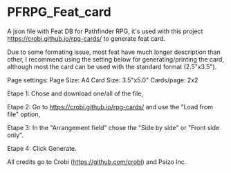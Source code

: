 # PFRPG_Feat_card
A json file with Feat DB for Pathfinder RPG, it's used with this project https://crobi.github.io/rpg-cards/ to generate feat card.

Due to some formating issue, most feat have much longer description than other, I recommend using the setting below for generating/printing the card, although most the card can be used with the standard format (2.5"x3.5").
  
  Page settings: 
   Page Size: A4
   Card Size: 3.5"x5.0"
   Cards/page: 2x2

Etape 1: Chose and download one/all of the file,

Etape 2: Go to https://crobi.github.io/rpg-cards/ and use the "Load from file" option,

Etape 3: In the "Arrangement field" chose the "Side by side" or "Front side only".

Etape 4: Click Generate.

All credits go to Crobi (https://github.com/crobi) and Paizo Inc.
